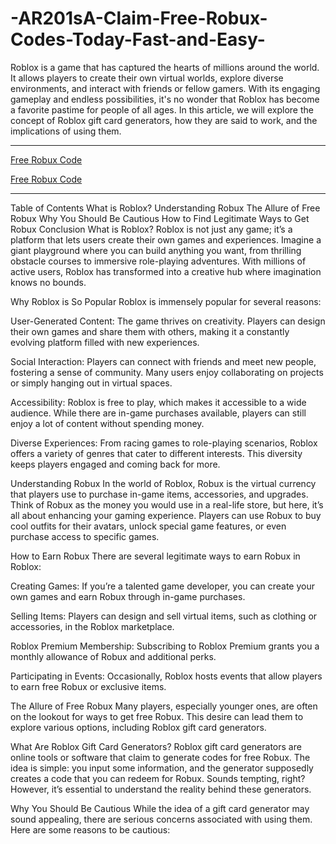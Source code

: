 # -AR201sA-Claim-Free-Robux-Codes-Today-Fast-and-Easy-
Roblox is a game that has captured the hearts of millions around the world. It allows players to create their own virtual worlds, explore diverse environments, and interact with friends or fellow gamers. With its engaging gameplay and endless possibilities, it's no wonder that Roblox has become a favorite pastime for people of all ages. In this article, we will explore the concept of Roblox gift card generators, how they are said to work, and the implications of using them.


**************************************

[Free Robux Code](https://offersfrog.com/robux-gift)

[Free Robux Code](https://offersfrog.com/robux-gift)

**************************************



Table of Contents
What is Roblox?
Understanding Robux
The Allure of Free Robux
Why You Should Be Cautious
How to Find Legitimate Ways to Get Robux
Conclusion
What is Roblox?
Roblox is not just any game; it’s a platform that lets users create their own games and experiences. Imagine a giant playground where you can build anything you want, from thrilling obstacle courses to immersive role-playing adventures. With millions of active users, Roblox has transformed into a creative hub where imagination knows no bounds.

Why Roblox is So Popular
Roblox is immensely popular for several reasons:

User-Generated Content: The game thrives on creativity. Players can design their own games and share them with others, making it a constantly evolving platform filled with new experiences.

Social Interaction: Players can connect with friends and meet new people, fostering a sense of community. Many users enjoy collaborating on projects or simply hanging out in virtual spaces.

Accessibility: Roblox is free to play, which makes it accessible to a wide audience. While there are in-game purchases available, players can still enjoy a lot of content without spending money.

Diverse Experiences: From racing games to role-playing scenarios, Roblox offers a variety of genres that cater to different interests. This diversity keeps players engaged and coming back for more.

Understanding Robux
In the world of Roblox, Robux is the virtual currency that players use to purchase in-game items, accessories, and upgrades. Think of Robux as the money you would use in a real-life store, but here, it’s all about enhancing your gaming experience. Players can use Robux to buy cool outfits for their avatars, unlock special game features, or even purchase access to specific games.

How to Earn Robux
There are several legitimate ways to earn Robux in Roblox:

Creating Games: If you’re a talented game developer, you can create your own games and earn Robux through in-game purchases.

Selling Items: Players can design and sell virtual items, such as clothing or accessories, in the Roblox marketplace.

Roblox Premium Membership: Subscribing to Roblox Premium grants you a monthly allowance of Robux and additional perks.

Participating in Events: Occasionally, Roblox hosts events that allow players to earn free Robux or exclusive items.

The Allure of Free Robux
Many players, especially younger ones, are often on the lookout for ways to get free Robux. This desire can lead them to explore various options, including Roblox gift card generators.

What Are Roblox Gift Card Generators?
Roblox gift card generators are online tools or software that claim to generate codes for free Robux. The idea is simple: you input some information, and the generator supposedly creates a code that you can redeem for Robux. Sounds tempting, right? However, it’s essential to understand the reality behind these generators.

Why You Should Be Cautious
While the idea of a gift card generator may sound appealing, there are serious concerns associated with using them. Here are some reasons to be cautious:
